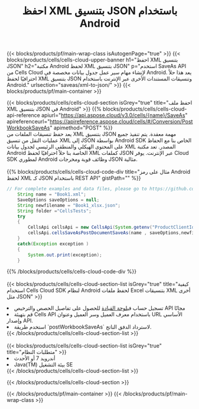 ﻿---
title:  احفظ XML بتنسيق JSON باستخدام Android
description: استخدام Aspose.Cells Cloud SDK لنظام Android لحفظ ملف بتنسيق XML كملف بتنسيق JSON.
---
{{< blocks/products/pf/main-wrap-class isAutogenPage="true" >}}
{{< blocks/products/cells/cells-cloud-upper-banner h1="احفظ XML بتنسيق JSON" h2="مكتبة Android لحفظ XML بتنسيق JSON" p="استخدم SaveAs API من Cells Cloud لإنشاء مهام سير عمل جدول بيانات مخصصة في Android. يعد هذا حلاً احترافيًا لحفظ XML بتنسيق JSON وتنسيقات المستندات الأخرى عبر الإنترنت باستخدام Android." urlsection="saveas/xml-to-json/" >}}
{{< blocks/products/pf/main-container >}}

{{< blocks/products/cells/cells-cloud-section isGrey="true" title="احفظ ملف XML بتنسيق JSON في Android" >}}
{{% blocks/products/cells/cells-cloud-api-reference apiurl="https://api.aspose.cloud/v3.0/cells/{name}/SaveAs" apireferenceurl="https://apireference.aspose.cloud/cells/#/Conversion/PostWorkbookSaveAs" apimethod="POST" %}}
<br/>
يعد حفظ تنسيقات الملفات من XML بتنسيق JSON مهمة معقدة. يتم تنفيذ جميع عمليات النقل من تنسيق XML إلى JSON بواسطة Android SDK الخاص بنا مع الحفاظ على المحتوى الهيكلي والمنطقي الرئيسي لجدول بيانات XML المصدر. تعد مكتبة Android الخاصة بنا حلاً احترافيًا لحفظ XML كملفات JSON عبر الإنترنت. يوفر Cloud SDK لمطوري Android وظائف قوية ومخرجات JSON مثالية.
<br/>
<br/>
{{% blocks/products/cells/cells-cloud-code-div title="مثال على رمز Android لحفظ XML كـ JSON باستخدام REST API" gistPath="" %}}
  
```java
// For complete examples and data files, please go to https://github.com/aspose-cells-cloud/aspose-cells-cloud-android/
    String name = "Book1.xml";
    SaveOptions saveOptions = null;
    String newfilename = "Book1_xlsx.json";
    String folder ="CellsTests";
    try
    {
        CellsApi cellsApi = new CellsApi(System.getenv("ProductClientId"), System.getenv("ProductClientSecret"));
        cellsApi.cellsSaveAsPostDocumentSaveAs(name , saveOptions,newfilename,false,false,folder,null,null,null,true);                       
    }
    catch(Exception exception )
    {
        System.out.print(exception);
    }
```
  
{{% /blocks/products/cells/cells-cloud-code-div %}}
<br/>
<br/>
{{< blocks/products/cells/cells-cloud-section-list isGrey="true" title="كيفية استخدام Cells Cloud SDK لنظام Android لحفظ ملفات Excel بتنسيقات XML أخرى مثل JSON" >}}
<li> تسجيل حساب في<a href="https://dashboard.aspose.cloud/">لوحة القيادة</a> للحصول على تفاصيل الحصص والترخيص API مجانًا</li>
<li>قم بتهيئة Cells API باستخدام معرف العميل وسر العميل وعنوان URL الأساسي وإصدار API.</li>
<li>استخدم طريقة `postWorkbookSaveAs` لاسترداد الدفق الناتج.</li>
{{< /blocks/products/cells/cells-cloud-section-list >}}
<br/>
<br/>
{{< blocks/products/cells/cells-cloud-section-list isGrey="true" title="متطلبات النظام" >}}
<li>أندرويد 7 أو الأحدث</li>
<li>Java(TM) بيئة التشغيل SE</li>
{{< /blocks/products/cells/cells-cloud-section-list >}}

{{< /blocks/products/cells/cells-cloud-section >}}

{{< /blocks/products/pf/main-container >}}
{{< /blocks/products/pf/main-wrap-class >}}

